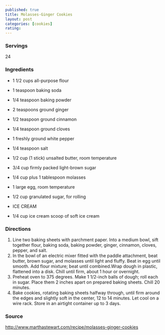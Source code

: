 ```yaml
---
published: true
title: Molasses-Ginger Cookies
layout: post
categories: [cookies]
rating: 
---
```

### Servings
24

### Ingredients
- 1 1/2 cups all-purpose flour
- 1 teaspoon baking soda
- 1/4 teaspoon baking powder
- 2 teaspoons ground ginger
- 1/2 teaspoon ground cinnamon
- 1/4 teaspoon ground cloves
- 1 freshly ground white pepper
- 1/4 teaspoon salt
- 1/2 cup (1 stick) unsalted butter, room temperature
- 3/4 cup firmly packed light-brown sugar
- 1/4 cup plus 1 tablespoon molasses
- 1 large egg, room temperature
- 1/2 cup granulated sugar, for rolling

- ICE CREAM
- 1/4 cup ice cream scoop of soft ice cream


### Directions
1. Line two baking sheets with parchment paper. Into a medium bowl, sift together flour, baking soda, baking powder, ginger, cinnamon, cloves, pepper, and salt.
2. In the bowl of an electric mixer fitted with the paddle attachment, beat butter, brown sugar, and molasses until light and fluffy. Beat in egg until smooth. Add flour mixture; beat until combined.Wrap dough in plastic, flattened into a disk. Chill until firm, about 1 hour or overnight.
3. Preheat oven to 375 degrees. Make 1 1/2-inch balls of dough; roll each in sugar. Place them 2 inches apart on prepared baking sheets. Chill 20 minutes.
4. Bake cookies, rotating baking sheets halfway through, until firm around the edges and slightly soft in the center, 12 to 14 minutes. Let cool on a wire rack. Store in an airtight container up to 3 days.

### Source
<a href="http://www.marthastewart.com/recipe/molasses-ginger-cookies" target="new">http://www.marthastewart.com/recipe/molasses-ginger-cookies</a>
